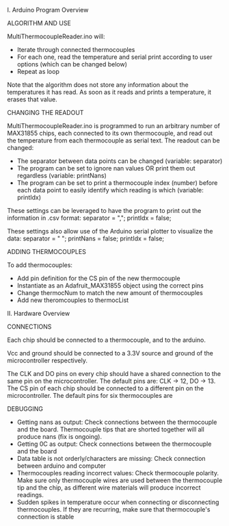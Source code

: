 I. Arduino Program Overview

ALGORITHM AND USE

MultiThermocoupleReader.ino will:
- Iterate through connected thermocouples
- For each one, read the temperature and serial print according to user options (which can be changed below)
- Repeat as loop

Note that the algorithm does not store any information about the temperatures it has read. As soon as it reads and prints a temperature, it erases that value.

CHANGING THE READOUT

MultiThermocoupleReader.ino is programmed to run an arbitrary number of MAX31855 chips, each connected to its own thermocouple, and read out the temperature from each thermocouple as serial
text. The readout can be changed:
- The separator between data points can be changed (variable: separator)
- The program can be set to ignore nan values OR print them out regardless (variable: printNans)
- The program can be set to print a thermocouple index (number) before each data point to easily identify which reading is which (variable: printIdx)

These settings can be leveraged to have the program to print out the information in .csv format:
separator = ",";
printIdx = false;

These settings also allow use of the Arduino serial plotter to visualize the data:
separator = " ";
printNans = false;
printIdx = false;

ADDING THERMOCOUPLES

To add thermocouples:
- Add pin definition for the CS pin of the new thermocouple
- Instantiate as an Adafruit_MAX31855 object using the correct pins
- Change thermocNum to match the new amount of thermocouples
- Add new theromcouples to thermocList


II. Hardware Overview

CONNECTIONS

Each chip should be connected to a thermocouple, and to the arduino.

Vcc and ground should be connected to a 3.3V source and ground of the microcontroller respectively.

The CLK and DO pins on every chip should have a shared connection to the same pin on the microcontroller. The default pins are: CLK -> 12, DO -> 13.
The CS pin of each chip should be connected to a different pin on the microcontroller. The default pins for six thermocouples are

DEBUGGING

- Getting nans as output: Check connections between the thermocouple and the board. Thermocouple tips that are shorted together will all produce nans (fix is ongoing).
- Getting 0C as output: Check connections between the thermocouple and the board
- Data table is not orderly/characters are missing: Check connection between arduino and computer
- Thermocouples reading incorrect values: Check thermocouple polarity. Make sure only thermocouple wires are used between the thermocouple tip and the chip, as different wire materials will
produce incorrect readings.
- Sudden spikes in temperature occur when connecting or disconnecting thermocouples. If they are recurring, make sure that thermocouple's connection is stable

